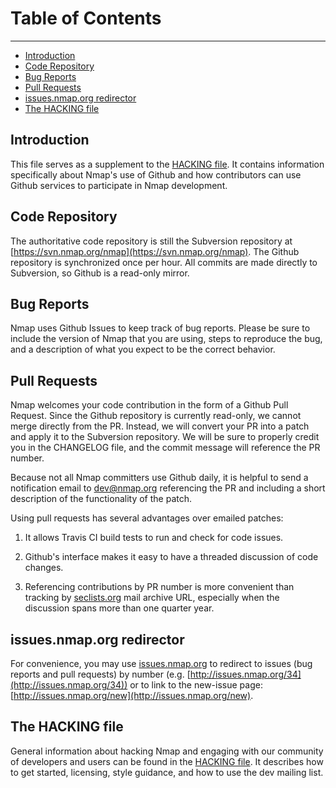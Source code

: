 # Table of Contents
---

 * [Introduction](#intro)
 * [Code Repository](#repo)
 * [Bug Reports](#bug)
 * [Pull Requests](#pr)
 * [issues.nmap.org redirector](#issues)
 * [The HACKING file](#hacking)

## <a name="intro"></a>Introduction

This file serves as a supplement to the [HACKING file](HACKING). It contains information specifically about Nmap's use of Github and how contributors can use Github services to participate in Nmap development.

## <a name="repo"></a>Code Repository

The authoritative code repository is still the Subversion repository at [https://svn.nmap.org/nmap](https://svn.nmap.org/nmap). The Github repository is synchronized once per hour. All commits are made directly to Subversion, so Github is a read-only mirror.

## <a name="bug"></a>Bug Reports

Nmap uses Github Issues to keep track of bug reports. Please be sure to include the version of Nmap that you are using, steps to reproduce the bug, and a description of what you expect to be the correct behavior.

## <a name="pr"></a>Pull Requests

Nmap welcomes your code contribution in the form of a Github Pull Request. Since the Github repository is currently read-only, we cannot merge directly from the PR. Instead, we will convert your PR into a patch and apply it to the Subversion repository. We will be sure to properly credit you in the CHANGELOG file, and the commit message will reference the PR number.

Because not all Nmap committers use Github daily, it is helpful to send a
notification email to [dev@nmap.org](mailto:dev@nmap.org) referencing the PR and including a short
description of the functionality of the patch.

Using pull requests has several advantages over emailed patches:

1. It allows Travis CI build tests to run and check for code issues.

2. Github's interface makes it easy to have a threaded discussion of code
changes.

3. Referencing contributions by PR number is more convenient than tracking by
[seclists.org](http://seclists.org/) mail archive URL, especially when the discussion spans more than
one quarter year.

## <a name="issues"></a>issues.nmap.org redirector

For convenience, you may use [issues.nmap.org](http://issues.nmap.org) to redirect to issues (bug reports and pull requests) by number (e.g. [http://issues.nmap.org/34](http://issues.nmap.org/34)) or to link to the new-issue page: [http://issues.nmap.org/new](http://issues.nmap.org/new).

## <a name="hacking"></a>The HACKING file

General information about hacking Nmap and engaging with our community of
developers and users can be found in the [HACKING file](HACKING). It describes how to get started, licensing, style guidance, and how to use the dev mailing list.

